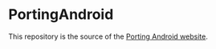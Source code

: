 # PortingAndroid

This repository is the source of the [Porting Android website](https://gsurrel.github.io/PortingAndroid/).
